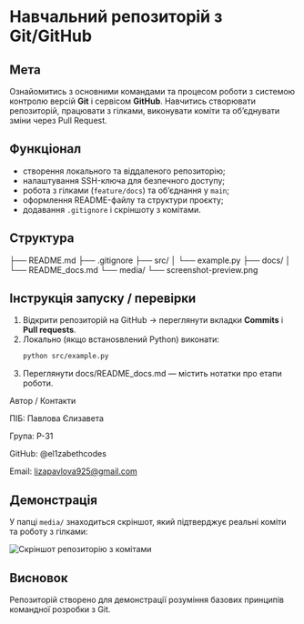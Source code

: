 # Навчальний репозиторій з Git/GitHub 

## Мета
Ознайомитись з основними командами та процесом роботи з системою контролю версій **Git** і сервісом **GitHub**. Навчитись створювати репозиторій, працювати з гілками, виконувати коміти та об’єднувати зміни через Pull Request.

## Функціонал
- створення локального та віддаленого репозиторію;
- налаштування SSH-ключа для безпечного доступу;
- робота з гілками (`feature/docs`) та об’єднання у `main`;
- оформлення README-файлу та структури проєкту;
- додавання `.gitignore` і скріншоту з комітами.

## Структура
├── README.md
├── .gitignore
├── src/
│ └── example.py
├── docs/
│ └── README_docs.md
└── media/
└── screenshot-preview.png

## Інструкція запуску / перевірки
1. Відкрити репозиторій на GitHub → переглянути вкладки **Commits** і **Pull requests**.  
2. Локально (якщо встаноsвлений Python) виконати:
   ```bash
   python src/example.py
3. Переглянути docs/README_docs.md — містить нотатки про етапи роботи.

Автор / Контакти

ПІБ: Павлова Єлизавета

Група: P-31

GitHub: @el1zabethcodes

Email: lizapavlova925@gmail.com

## Демонстрація
У папці `media/` знаходиться скріншот, який підтверджує реальні коміти та роботу з гілками:

![Скріншот репозиторію з комітами](media/screenshot-preview.png)


## Висновок

Репозиторій створено для демонстрації розуміння базових принципів командної розробки з Git.
